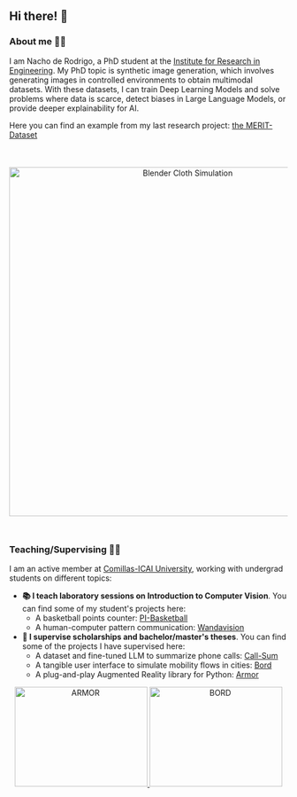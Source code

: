 ## Hi there! 👋

### About me 👨‍💻
I am Nacho de Rodrigo, a PhD student at the [Institute for Research in Engineering](https://www.iit.comillas.edu/index.php.en). My PhD topic is synthetic image generation, which involves generating images in controlled environments to obtain multimodal datasets. With these datasets, I can train Deep Learning Models and solve problems where data is scarce, detect biases in Large Language Models, or provide deeper explainability for AI.

Here you can find an example from my last research project: [the MERIT-Dataset](https://github.com/nachoDRT/MERIT-Dataset)

<p align="center" style="margin-top: 50px; margin-bottom: 50px;">
  <img src=https://github.com/nachoDRT/MERIT-Dataset/blob/main/src/blender_mod/blender-mod.gif alt="Blender Cloth Simulation" width="630" />
</p>


### Teaching/Supervising 👨‍🏫
I am an active member at [Comillas-ICAI University](https://www.comillas.edu/en/icai/), working with undergrad students on different topics:

+ **📚 I teach laboratory sessions on Introduction to Computer Vision**. You can find some of my student's projects here:
  + A basketball points counter: [PI-Basketball](https://github.com/miguel-ara/RaspberryPI_Basketball_CV)
  + A human-computer pattern communication: [Wandavision](https://github.com/winoo19/wandavision)
+ **👀 I supervise scholarships and bachelor/master's theses**. You can find some of the projects I have supervised here:
  + A dataset and fine-tuned LLM to summarize phone calls: [Call-Sum](https://github.com/CICLAB-Comillas/CallSum)
  + A tangible user interface to simulate mobility flows in cities: [Bord](https://github.com/iit-asi/board)
  + A plug-and-play Augmented Reality library for Python: [Armor](https://github.com/The-Hidden-Gallery/ARMOR)

<p align="center">
  <a href="https://www.youtube.com/watch?v=163vQViKXmU" target="_blank">
    <img src="https://img.youtube.com/vi/163vQViKXmU/0.jpg" alt="ARMOR" width="240" height="180" border="0" />
  </a>
  <a href="https://www.youtube.com/watch?v=N0kUV5aIAhQ" target="_blank">
    <img src="https://img.youtube.com/vi/N0kUV5aIAhQ/0.jpg" alt="BORD" width="240" height="180" border="0" />
  </a>
</p>
